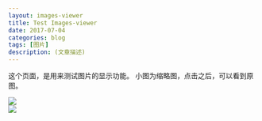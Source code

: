 ```yaml
---
layout: images-viewer
title: Test Images-viewer
date: 2017-07-04
categories: blog
tags: [图片]
description: (文章描述)
---
```

这个页面，是用来测试图片的显示功能。
小图为缩略图，点击之后，可以看到原图。

<div class="gallery">
	<div><a href="{{site.baseurl}}/img/gallery/DSC_0008-660x441.jpg"><img src="{{site.baseurl}}/img/gallery/DSC_0008-69x69.jpg" /></a></div>
	<div><a href="{{site.baseurl}}/img/gallery/DSC_0014-660x441.jpg"><img src="{{site.baseurl}}/img/gallery/DSC_0014-69x69.jpg" /></a></div>
</div>